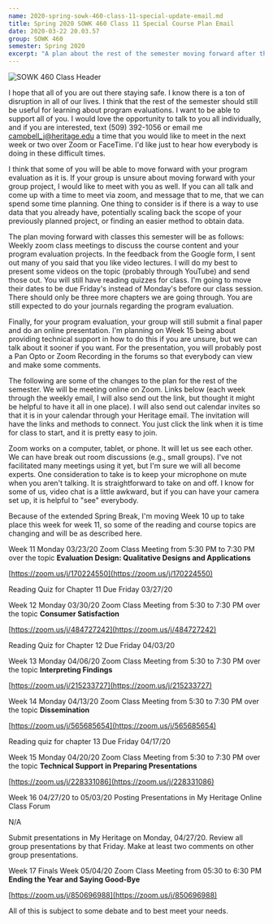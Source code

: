 ```yaml
---
name: 2020-spring-sowk-460-class-11-special-update-email.md
title: Spring 2020 SOWK 460 Class 11 Special Course Plan Email
date: 2020-03-22 20.03.57
group: SOWK 460
semester: Spring 2020
excerpt: "A plan about the rest of the semester moving forward after the extended spring break"
---
```


![SOWK 460 Class Header](https://jacobrcampbell.com/assets/media/class-header-sowk-program-evaluation.png "SOWK 460 Class Header")

I hope that all of you are out there staying safe. I know there is a ton of disruption in all of our lives. I think that the rest of the semester should still be useful for learning about program evaluations. I want to be able to support all of you. I would love the opportunity to talk to you all individually, and if you are interested, text (509) 392-1056 or email me campbell_j@heritage.edu a time that you would like to meet in the next week or two over Zoom or FaceTime. I'd like just to hear how everybody is doing in these difficult times.

I think that some of you will be able to move forward with your program evaluation as it is. If your group is unsure about moving forward with your group project, I would like to meet with you as well. If you can all talk and come up with a time to meet via zoom, and message that to me, that we can spend some time planning. One thing to consider is if there is a way to use data that you already have, potentially scaling back the scope of your previously planned project, or finding an easier method to obtain data.

The plan moving forward with classes this semester will be as follows: Weekly zoom class meetings to discuss the course content and your program evaluation projects. In the feedback from the Google form, I sent out many of you said that you like video lectures. I will do my best to present some videos on the topic (probably through YouTube) and send those out. You will still have reading quizzes for class. I'm going to move their dates to be due Friday's instead of Monday's before our class session. There should only be three more chapters we are going through. You are still expected to do your journals regarding the program evaluation.

Finally, for your program evaluation, your group will still submit a final paper and do an online presentation. I'm planning on Week 15 being about providing technical support in how to do this if you are unsure, but we can talk about it sooner if you want. For the presentation, you will probably post a Pan Opto or Zoom Recording in the forums so that everybody can view and make some comments.

The following are some of the changes to the plan for the rest of the semester. We will be meeting online on Zoom. Links below (each week through the weekly email, I will also send out the link, but thought it might be helpful to have it all in one place). I will also send out calendar invites so that it is in your calendar through your Heritage email. The invitation will have the links and methods to connect. You just click the link when it is time for class to start, and it is pretty easy to join.

Zoom works on a computer, tablet, or phone. It will let us see each other. We can have break out room discussions (e.g., small groups). I've not facilitated many meetings using it yet, but I'm sure we will all become experts. One consideration to take is to keep your microphone on mute when you aren't talking. It is straightforward to take on and off. I know for some of us, video chat is a little awkward, but if you can have your camera set up, it is helpful to "see" everybody.

Because of the extended Spring Break, I'm moving Week 10 up to take place this week for week 11, so some of the reading and course topics are changing and will be as described here.

Week 11 Monday 03/23/20 Zoom Class Meeting from 5:30 PM to 7:30 PM over the topic **Evaluation Design: Qualitative Designs and Applications**

[https://zoom.us/j/170224550](https://zoom.us/j/170224550)

Reading Quiz for Chapter 11 Due Friday 03/27/20

Week 12 Monday 03/30/20 Zoom Class Meeting from 5:30 to 7:30 PM over the topic **Consumer Satisfaction**

[https://zoom.us/j/484727242](https://zoom.us/j/484727242)

Reading Quiz for Chapter 12 Due Friday 04/03/20

Week 13 Monday 04/06/20 Zoom Class Meeting from 5:30 to 7:30 PM over the topic **Interpreting Findings**

[https://zoom.us/j/215233727](https://zoom.us/j/215233727)

Week 14 Monday 04/13/20 Zoom Class Meeting from 5:30 to 7:30 PM over the topic **Dissemination**

[https://zoom.us/j/565685654](https://zoom.us/j/565685654)

Reading quiz for chapter 13 Due Friday 04/17/20

Week 15 Monday 04/20/20 Zoom Class Meeting from 5:30 to 7:30 PM over the topic **Technical Support in Preparing Presentations**

[https://zoom.us/j/228331086](https://zoom.us/j/228331086)

Week 16 04/27/20 to 05/03/20 Posting Presentations in My Heritage Online Class Forum

N/A

Submit presentations in My Heritage on Monday, 04/27/20. Review all group presentations by that Friday. Make at least two comments on other group presentations.

Week 17 Finals Week 05/04/20 Zoom Class Meeting from 05:30 to 6:30 PM **Ending the Year and Saying Good-Bye**

[https://zoom.us/j/850696988](https://zoom.us/j/850696988)

All of this is subject to some debate and to best meet your needs.